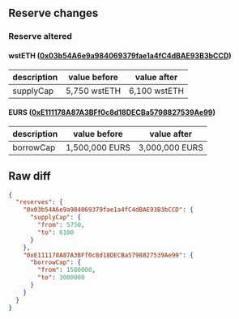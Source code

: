 ## Reserve changes

### Reserve altered

#### wstETH ([0x03b54A6e9a984069379fae1a4fC4dBAE93B3bCCD](https://polygonscan.com/address/0x03b54A6e9a984069379fae1a4fC4dBAE93B3bCCD))

| description | value before | value after |
| --- | --- | --- |
| supplyCap | 5,750 wstETH | 6,100 wstETH |


#### EURS ([0xE111178A87A3BFf0c8d18DECBa5798827539Ae99](https://polygonscan.com/address/0xE111178A87A3BFf0c8d18DECBa5798827539Ae99))

| description | value before | value after |
| --- | --- | --- |
| borrowCap | 1,500,000 EURS | 3,000,000 EURS |


## Raw diff

```json
{
  "reserves": {
    "0x03b54A6e9a984069379fae1a4fC4dBAE93B3bCCD": {
      "supplyCap": {
        "from": 5750,
        "to": 6100
      }
    },
    "0xE111178A87A3BFf0c8d18DECBa5798827539Ae99": {
      "borrowCap": {
        "from": 1500000,
        "to": 3000000
      }
    }
  }
}
```